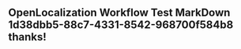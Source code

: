 <properties
ms.topic="hero-topic"
ms.test1="hero-topic"
ms.test2="test"/>

## OpenLocalization Workflow Test MarkDown 1d38dbb5-88c7-4331-8542-968700f584b8 thanks!
